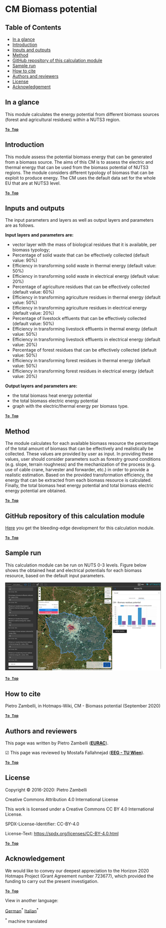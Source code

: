 # CM Biomass potential

## Table of Contents
* [In a glance](#in-a-glance)
* [Introduction](#introduction)
* [Inputs and outputs](#inputs-and-outputs)
* [Method](#method)
* [GitHub repository of this calculation module](#github-repository-of-this-calculation-module)
* [Sample run](#sample-run)
* [How to cite](#how-to-cite)
* [Authors and reviewers](#authors-and-reviewers)
* [License](#license)
* [Acknowledgement](#acknowledgement)

## In a glance

This module calculates the energy potential from different biomass sources (forest and agricultural residues) within a NUTS3 region.

[**`To Top`**](#table-of-contents)

## Introduction

This module assess the potential biomass energy that can be generated from a biomass source.
The aims of this CM is to assess the electric and thermal energy that can be used from the biomass potential of NUTS3 regions. The module considers different typology of biomass that can be exploit to produce energy.
The CM uses the default data set for the whole EU that are at NUTS3 level. 



[**`To Top`**](#table-of-contents)


## Inputs and outputs

The input parameters and layers as well as output layers and parameters are as follows.


**Input layers and parameters are:**

* vector layer with the mass of biological residues that it is available, per biomass typology;
* Percentage of solid waste that can be effectively collected (default value: 90%)
* Efficiency in transforming solid waste in thermal energy (default value: 50%)
* Efficiency in transforming solid waste in electrical energy (default value: 20%)
* Percentage of agriculture residues that can be effectively collected (default value: 60%)
* Efficiency in transforming agriculture residues in thermal energy (default value: 50%)
* Efficiency in transforming agriculture residues in electrical energy (default value: 20%)
* Percentage of livestock effluents that can be effectively collected (default value: 50%)
* Efficiency in transforming livestock effluents in thermal energy (default value: 50%)
* Efficiency in transforming livestock effluents in electrical energy (default value: 20%)
* Percentage of forest residues that can be effectively collected (default value: 50%)
* Efficiency in transforming forest residues in thermal energy (default value: 50%)
* Efficiency in transforming forest residues in electrical energy (default value: 20%)

**Output layers and parameters are:**

* the total biomass heat energy potential
* the total biomass electric energy potential
* graph with the electric/thermal energy per biomass type.

[**`To Top`**](#table-of-contents)


## Method

The module calculates for each available biomass resource the percentage of the total amount of biomass that can be effectively and realistically be collected. These values are provided by user as input. In providing these values, user should consider parameters such as forestry ground conditions (e.g. slope, terrain roughness) and the mechanization of the process (e.g. use of cable crane, harvester and forwarder, etc.) in order to provide a realistic estimation.
Based on the provided transformation efficiency, the energy that can be extracted from each biomass resource is calculated. Finally, the total biomass heat energy potential and total biomass electric energy potential are obtained.

[**`To Top`**](#table-of-contents)


## GitHub repository of this calculation module

[Here](https://github.com/HotMaps/biomass_potential) you get the bleeding-edge development for this calculation module.

[**`To Top`**](#table-of-contents)


## Sample run

This calculation module can be run on NUTS 0-3 levels. Figure below shows the obtained heat and electrical potentials for each biomass resource, based on the default input parameters.

<img src="/en/CM-Biomass-potential/cm_biomass_potential.png"/>

[**`To Top`**](#table-of-contents)


## How to cite

Pietro Zambelli, in Hotmaps-Wiki, CM - Biomass potential (September 2020)

[**`To Top`**](#table-of-contents)

## Authors and reviewers

This page was written by Pietro Zambelli (**[EURAC](http://www.eurac.edu)**).

&#9745; This page was reviewed by Mostafa Fallahnejad (**[EEG - TU Wien](https://eeg.tuwien.ac.at/)**).


[**`To Top`**](#table-of-contents)

## License

Copyright © 2016-2020: Pietro Zambelli

Creative Commons Attribution 4.0 International License

This work is licensed under a Creative Commons CC BY 4.0 International License.

SPDX-License-Identifier: CC-BY-4.0

License-Text: https://spdx.org/licenses/CC-BY-4.0.html

[**`To Top`**](#table-of-contents)

## Acknowledgement

We would like to convey our deepest appreciation to the Horizon 2020 Hotmaps Project (Grant Agreement number 723677), which provided the funding to carry out the present investigation.

[**`To Top`**](#table-of-contents)



<!--- THIS IS A SUPER UNIQUE IDENTIFIER -->

View in another language:

 [German](../de/CM-Biomass-potential)<sup>\*</sup> [Italian](../it/CM-Biomass-potential)<sup>\*</sup> 

<sup>\*</sup> machine translated
